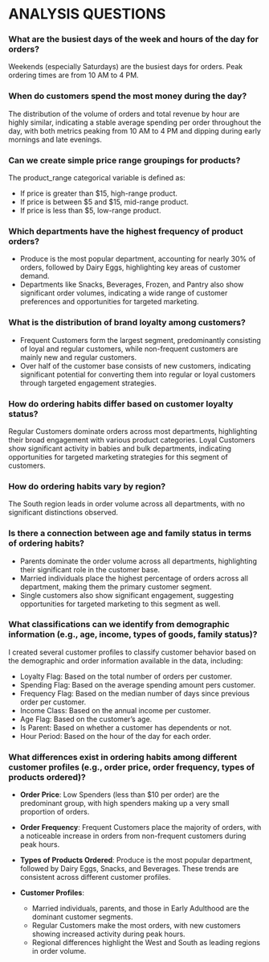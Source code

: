 # ANALYSIS QUESTIONS

### What are the busiest days of the week and hours of the day for orders?
Weekends (especially Saturdays) are the busiest days for orders. Peak ordering times are from 10 AM to 4 PM.

### When do customers spend the most money during the day?
The distribution of the volume of orders and total revenue by hour are highly similar, indicating a stable average spending per order throughout the day, with both metrics peaking from 10 AM to 4 PM and dipping during early mornings and late evenings.

### Can we create simple price range groupings for products?
The product_range categorical variable is defined as:

- If price is greater than $15, high-range product.
- If price is between $5 and $15, mid-range product.
- If price is less than $5, low-range product.

### Which departments have the highest frequency of product orders?
- Produce is the most popular department, accounting for nearly 30% of orders, followed by Dairy Eggs, highlighting key areas of customer demand.
- Departments like Snacks, Beverages, Frozen, and Pantry also show significant order volumes, indicating a wide range of customer preferences and opportunities for targeted marketing.

### What is the distribution of brand loyalty among customers?
- Frequent Customers form the largest segment, predominantly consisting of loyal and regular customers, while non-frequent customers are mainly new and regular customers.
- Over half of the customer base consists of new customers, indicating significant potential for converting them into regular or loyal customers through targeted engagement strategies.

### How do ordering habits differ based on customer loyalty status?
Regular Customers dominate orders across most departments, highlighting their broad engagement with various product categories. Loyal Customers show significant activity in babies and bulk departments, indicating opportunities for targeted marketing strategies for this segment of customers.

### How do ordering habits vary by region?
The South region leads in order volume across all departments, with no significant distinctions observed.

### Is there a connection between age and family status in terms of ordering habits?
- Parents dominate the order volume across all departments, highlighting their significant role in the customer base.
- Married individuals place the highest percentage of orders across all department, making them the primary customer segment.
- Single customers also show significant engagement, suggesting opportunities for targeted marketing to this segment as well.

### What classifications can we identify from demographic information (e.g., age, income, types of goods, family status)?
I created several customer profiles to classify customer behavior based on the demographic and order information available in the data, including:
- Loyalty Flag: Based on the total number of orders per customer.
- Spending Flag:  Based on the average spending amount pers customer.
- Frequency Flag: Based on the median number of days since previous order per customer.
- Income Class: Based on the annual income per customer.
- Age Flag: Based on the customer’s age.
- Is Parent: Based on whether a customer has dependents or not.
- Hour Period: Based on the hour of the day for each order.

### What differences exist in ordering habits among different customer profiles (e.g., order price, order frequency, types of products ordered)?
- **Order Price**: Low Spenders (less than $10 per order) are the predominant group, with high spenders making up a very small proportion of orders.
- **Order Frequency**: Frequent Customers place the majority of orders, with a noticeable increase in orders from non-frequent customers during peak hours.
- **Types of Products Ordered**: Produce is the most popular department, followed by Dairy Eggs, Snacks, and Beverages. These trends are consistent across different customer profiles.

- **Customer Profiles**:
    - Married individuals, parents, and those in Early Adulthood are the dominant customer segments.
    - Regular Customers make the most orders, with new customers showing increased activity during peak hours.
    - Regional differences highlight the West and South as leading regions in order volume.
